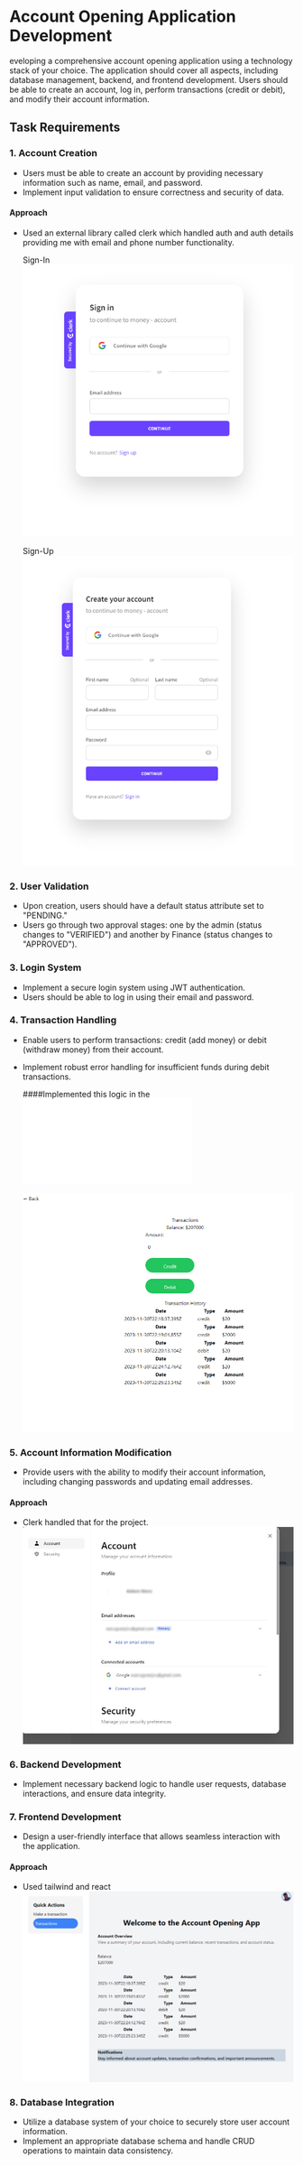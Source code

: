# Account Opening Application Development

eveloping a comprehensive account opening application using a technology stack of your choice. The application should cover all aspects, including database management, backend, and frontend development. Users should be able to create an account, log in, perform transactions (credit or debit), and modify their account information.

## Task Requirements

### 1. Account Creation
- Users must be able to create an account by providing necessary information such as name, email, and password.
- Implement input validation to ensure correctness and security of data.
 #### Approach
  - Used an external library called clerk which handled auth and auth details 
    providing me with email and phone number functionality.

    Sign-In
    ![Alt text](images/Sign-in.png)


    Sign-Up
    ![Alt text](images/Sign-Up.png)



### 2. User Validation
- Upon creation, users should have a default status attribute set to "PENDING."
- Users go through two approval stages: one by the admin (status changes to     "VERIFIED") and another by Finance (status changes to "APPROVED").

### 3. Login System
- Implement a secure login system using JWT authentication.
- Users should be able to log in using their email and password.

### 4. Transaction Handling
- Enable users to perform transactions: credit (add money) or debit (withdraw money) from their account.
- Implement robust error handling for insufficient funds during debit transactions.

   ####Implemented this logic in the ![Transactions.js](src/Pages/Transactions.js)

   ![Alt text](images/Transactions.png)



### 5. Account Information Modification
- Provide users with the ability to modify their account information, including changing passwords and updating email addresses.

 #### Approach

 - Clerk handled that for the project.
 ![Alt text](<images/manage account.jpg>)

### 6. Backend Development
- Implement necessary backend logic to handle user requests, database interactions, and ensure data integrity.

### 7. Frontend Development
- Design a user-friendly interface that allows seamless interaction with the application.

#### Approach
  - Used tailwind and react
   ![Alt text](images/Dashboard.png)


### 8. Database Integration
- Utilize a database system of your choice to securely store user account information.
- Implement an appropriate database schema and handle CRUD operations to maintain data consistency.
